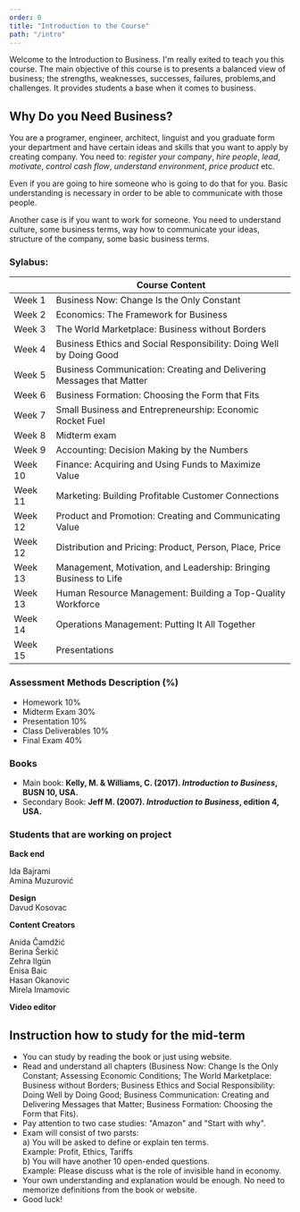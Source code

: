 ```yaml
---
order: 0
title: "Introduction to the Course"
path: "/intro"
---
```


Welcome to the Introduction to Business. I'm really exited to teach you this course. The main objective of this course is to presents a balanced view of business; the strengths, weaknesses, successes, failures, problems,and challenges. It provides students a base when it comes to business.

## Why Do you Need Business?

You are a programer, engineer, architect, linguist and you graduate form your department and have certain ideas and skills that you want to apply by creating company. You need to: _register your company_, _hire people_, _lead_, _motivate_, _control cash flow_, _understand environment_, _price product_ etc.

Even if you are going to hire someone who is going to do that for you. Basic understanding is necessary in order to be able to communicate with those people.    

Another case is if you want to work for someone. You need to understand culture, some business terms, way how to communicate your ideas, structure of the company, some basic business terms.

 ### Sylabus:

|    |  Course Content                                                                                                                              |
|---------|-----------------------------------------------------------------------------------------------------------------------------------------|
| Week 1  | Business Now: Change Is the Only Constant                                                                                               |
| Week 2  | Economics: The Framework for Business                                                                                                   |
| Week 3  | The World Marketplace: Business without Borders                                                                                         |
| Week 4  | Business Ethics and Social Responsibility: Doing Well by Doing Good                                                                     |
| Week 5  | Business Communication: Creating and Delivering Messages that Matter                                                                    |
| Week 6  | Business Formation: Choosing the Form that Fits                                                                                         |
| Week 7  | Small Business and Entrepreneurship: Economic Rocket Fuel                                                                               |
| Week 8  | Midterm exam                                                                                                                            |
| Week 9  | Accounting: Decision Making by the Numbers                                                                                              |
| Week 10 | Finance: Acquiring and Using Funds to Maximize Value                                                                                    |
| Week 11 | Marketing: Building Profitable Customer Connections                                                                                     |
| Week 12 | Product and Promotion: Creating and Communicating Value                                                                            |
| Week 12 | Distribution and Pricing: Product, Person, Place, Price                                                                            |
| Week 13 | Management, Motivation, and Leadership: Bringing Business to Life                                                                  |
| Week 13 | Human Resource Management: Building a Top-Quality Workforce                                                                       |
| Week 14 | Operations Management: Putting It All Together                                                                                     |
| Week 15 | Presentations                                                                                                                           |

### Assessment Methods Description (%)

* Homework 10%
* Midterm Exam 30%
* Presentation 10%
* Class Deliverables 10%
* Final Exam 40% 

### Books
* Main book: __Kelly, M. & Williams, C. (2017). _Introduction to Business_, BUSN 10, USA.__
* Secondary Book: __Jeff M. (2007). _Introduction to Business_, edition 4, USA.__

### Students that are working on project

__Back end__

Ida Bajrami <br>
Amina Muzurović

__Design__ <br>
Davud Kosovac


__Content Creators__

Anida Čamdžić <br>
Berina Šerkić <br>
Zehra Ilgün  <br>
Enisa Baic <br>
Hasan Okanovic <br>
Mirela Imamovic <br>

__Video editor__


## Instruction how to study for the mid-term

* You can study by reading the book or just using website.
* Read and understand all chapters (Business Now: Change Is the Only Constant; Assessing Economic Conditions; The World Marketplace: Business without Borders; Business Ethics and Social Responsibility: Doing Well by Doing Good; Business Communication: Creating and Delivering Messages that Matter; Business Formation: Choosing the Form that Fits).
* Pay attention to two case studies: "Amazon" and "Start with why".
* Exam will consist of two parsts: <br> 
a) You will be asked to define or explain ten terms.
<br> Example: Profit, Ethics, Tariffs <br>
b) You will have another 10 open-ended questions.
<br> Example: Please discuss what is the role of invisible hand in economy.
* Your own understanding and explanation would be enough. No need to memorize definitions from the book or website.
* Good luck!



<!-- ## Who Am I? 

My name is Ekrem Nurovic. I teach Digital Marketing, Service Marketing, Marketing Management and Introduction to Business. My passion is entrepreneurship. Created my first company when I was a third year student. With that company won first place in Burch startup competition. Created team, developed project, won "Regional Imagine Cup" organized by Microsoft. 

I'm studying onile web development and I knid of like JsvaScript or batter to say MERN (MongoDB, Express, React, Node.js). In my free time I'm trying to lear some design Photoshop and Illustrator and I also do some sport.   -->
